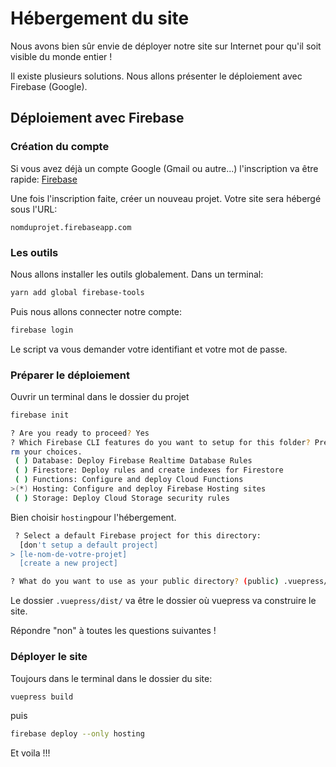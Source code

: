 # Hébergement du site

<ClientOnly>
  <ButtonBackToTop/>
</ClientOnly>

Nous avons bien sûr envie de déployer notre site sur Internet pour qu'il soit visible du monde entier !

Il existe plusieurs solutions. Nous allons présenter le déploiement avec Firebase (Google).

## Déploiement avec Firebase

### Création du compte
Si vous avez déjà un compte Google (Gmail ou autre...) l'inscription va être rapide:
[Firebase](https://firebase.google.com/)

Une fois l'inscription faite, créer un nouveau projet. Votre site sera hébergé sous l'URL:

`nomduprojet.firebaseapp.com`

### Les outils
Nous allons installer les outils globalement. Dans un terminal:

``` bash
yarn add global firebase-tools
```

Puis nous allons connecter notre compte:

```bash
firebase login
```
Le script va vous demander votre identifiant et votre mot de passe.

### Préparer le déploiement
Ouvrir un terminal dans le dossier du projet

``` bash
firebase init
```
``` bash
? Are you ready to proceed? Yes
? Which Firebase CLI features do you want to setup for this folder? Press Space to select features, then Enter to confi
rm your choices.
 ( ) Database: Deploy Firebase Realtime Database Rules
 ( ) Firestore: Deploy rules and create indexes for Firestore
 ( ) Functions: Configure and deploy Cloud Functions
>(*) Hosting: Configure and deploy Firebase Hosting sites
 ( ) Storage: Deploy Cloud Storage security rules
 ```
 Bien choisir `hosting`pour l'hébergement.
```bash
 ? Select a default Firebase project for this directory:
  [don't setup a default project]
> [le-nom-de-votre-projet]
  [create a new project]
```

``` bash
? What do you want to use as your public directory? (public) .vuepress/dist/
```
Le dossier `.vuepress/dist/` va être le dossier où vuepress va construire le site.

Répondre "non" à toutes les questions suivantes !


### Déployer le site

Toujours dans le terminal dans le dossier du site:

``` bash
vuepress build
```

puis

``` bash
firebase deploy --only hosting
```

Et voila !!!
